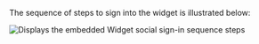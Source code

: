 The sequence of steps to sign into the widget is illustrated below:

<div class="common-image-format">

![Displays the embedded Widget social sign-in sequence steps](/img/oie-embedded-sdk/oie-embedded-widget-use-case-social-sign-in.png)

</div>
